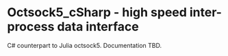 # Octsock5_cSharp - high speed inter-process data interface #

C# counterpart to Julia octsock5. Documentation TBD.
